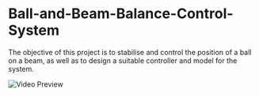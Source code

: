 # Ball-and-Beam-Balance-Control-System
 The objective of this project is to stabilise and control the position of a ball on a beam, as well as to design a suitable controller and model for the system.

![Video Preview]([path/to/your/video.mp4](https://www.youtube.com/watch?v=G3sJC1ydpUs&list=RDG3sJC1ydpUs&start_radio=1))

